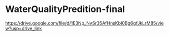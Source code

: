 # WaterQualityPredition-final
https://drive.google.com/file/d/1E3Np_NySr35AfHnsKbI0Bg6gfJkLrM85/view?usp=drive_link
